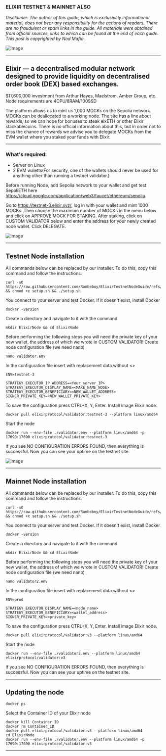 ### ELIXIR TESTNET & MAINNET ALSO

*Disclaimer: The author of this guide, which is exclusively informational material, does not bear any responsibility for the actions of readers. There are no fraudulent or spam links in the guide. All materials were obtained from official sources, links to which can be found at the end of each guide. This post is copyrighted by Nod Mafia.*

![image](https://github.com/user-attachments/assets/dc422a87-feb7-444c-a23c-e2fa23f5358c)

---

## Elixir — a decentralised modular network designed to provide liquidity on decentralised order book (DEX) based exchanges.
$17,600,000 investment from Arthur Hayes, Maelstrom, Amber Group, etc. Node requirements are 4CPU/8RAM/100SSD 

The platform allows us to mint us 1,000 MOCKs on the Sepolia network. MOCKs can be deallocated to a working node. The site has a line about rewards, so we can hope for bonuses to steak elxETH or other Elixir stackablecoins. There is no official information about this, but in order not to miss the chance of rewards we advise you to delegate MOCKs from the EVM wallet where you staked your funds with Elixir.

---

### What's required:
- Server on Linux
- 2 EVM waletts(For security, one of the wallets should never be used for anything other than running a testnet validator.) 

Before running Node, add Sepolia network to your wallet and get test SepoliETH here https://cloud.google.com/application/web3/faucet/ethereum/sepolia.

Go to https://testnet-3.elixir.xyz/, log in with your wallet and mint 1000 MOCKs. Then choose the maximum number of MOCKs in the menu below and click on APPROVE MOCK FOR STAKING. After staking, click on CUSTOM VALIDATOR below and enter the address for your newly created node wallet. Click DELEGATE.

![image](https://github.com/user-attachments/assets/29eddbdd-aa47-4087-8514-2e1539abae27)

---

## Testnet Node installation

All commands below can be replaced by our installer. To do this, copy this command and follow the instructions.

```
curl -sO https://raw.githubusercontent.com/Rambeboy/ElixirTestnetNodeGuide/refs/heads/main/setup.sh && chmod +x setup.sh && ./setup.sh
```


You connect to your server and test Docker. If it doesn't exist, install Docker

```
docker -version
```

Create a directory and navigate to it with the command

```
mkdir ElixirNode && cd ElixirNode
```

Before performing the following steps you will need the private key of your new wallet, the address of which we wrote in CUSTOM VALIDATOR!
Create node configuration file (we need nano)

```
nano validator.env
```

In the configuration file insert with replacement data without <>
```
ENV=testnet-3

STRATEGY_EXECUTOR_IP_ADDRESS=<Your_server_IP>
STRATEGY_EXECUTOR_DISPLAY_NAME=<MAKE_NAME_NODE>
STRATEGY_EXECUTOR_BENEFICIARY=<NEW_WALLET_ADDRESS>
SIGNER_PRIVATE_KEY=<NEW_WALLET_PRIVATE_KEY>
```
To save the configuration press CTRL+X, Y, Enter. 
Install image Elixir node.

```
docker pull elixirprotocol/validator:testnet-3 --platform linux/amd64
```

Start the node

```
docker run --env-file ./validator.env --platform linux/amd64 -p 17690:17690 elixirprotocol/validator:testnet-3
```

If you see NO CONFIGURATION ERRORS FOUND, then everything is successful.
Now you can see your uptime on the testnet site. 

![image](https://github.com/user-attachments/assets/8f99bc3b-f1b3-4b7b-83cc-ece407287394)

---

## Mainnet Node installation

All commands below can be replaced by our installer. To do this, copy this command and follow the instructions.

```
curl -sO https://raw.githubusercontent.com/Rambeboy/ElixirTestnetNodeGuide/refs/heads/main/setup.sh && chmod +x setup.sh && ./setup.sh
```


You connect to your server and test Docker. If it doesn't exist, install Docker

```
docker -version
```

Create a directory and navigate to it with the command

```
mkdir ElixirNode && cd ElixirNode
```

Before performing the following steps you will need the private key of your new wallet, the address of which we wrote in CUSTOM VALIDATOR!
Create node configuration file (we need nano)

```
nano validator2.env
```

In the configuration file insert with replacement data without <>
```
ENV=prod

STRATEGY_EXECUTOR_DISPLAY_NAME=<node_name>
STRATEGY_EXECUTOR_BENEFICIARY=<wallet_address>
SIGNER_PRIVATE_KEY=<private_key>
```
To save the configuration press CTRL+X, Y, Enter. 
Install image Elixir node.

```
docker pull elixirprotocol/validator:v3 --platform linux/amd64
```

Start the node

```
docker run --env-file ./validator2.env --platform linux/amd64 elixirprotocol/validator:v3
```

If you see NO CONFIGURATION ERRORS FOUND, then everything is successful.
Now you can see your uptime on the testnet site. 


---

## Updating the node
```
docker ps 
```
Select the Container ID of your Elixir node 
```
docker kill Container_ID
docker rm Container_ID
docker pull elixirprotocol/validator:v3 --platform linux/amd64
cd ElixirNode
docker run --env-file ./validator.env --platform linux/amd64 -p 17690:17690 elixirprotocol/validator:v3
```

---
